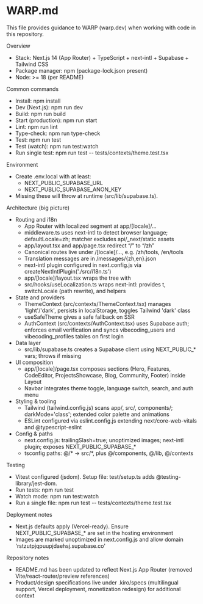 # WARP.md

This file provides guidance to WARP (warp.dev) when working with code in this repository.

Overview
- Stack: Next.js 14 (App Router) + TypeScript + next-intl + Supabase + Tailwind CSS
- Package manager: npm (package-lock.json present)
- Node: >= 18 (per README)

Common commands
- Install: npm install
- Dev (Next.js): npm run dev
- Build: npm run build
- Start (production): npm run start
- Lint: npm run lint
- Type-check: npm run type-check
- Test: npm run test
- Test (watch): npm run test:watch
- Run single test: npm run test -- tests/contexts/theme.test.tsx

Environment
- Create .env.local with at least:
  - NEXT_PUBLIC_SUPABASE_URL
  - NEXT_PUBLIC_SUPABASE_ANON_KEY
- Missing these will throw at runtime (src/lib/supabase.ts).

Architecture (big picture)
- Routing and i18n
  - App Router with localized segment at app/[locale]/...
  - middleware.ts uses next-intl to detect browser language; defaultLocale=zh; matcher excludes api/_next/static assets
  - app/layout.tsx and app/page.tsx redirect “/” to “/zh”
  - Canonical routes live under /[locale]/..., e.g. /zh/tools, /en/tools
  - Translation messages are in /messages/{zh,en}.json
  - next-intl plugin configured in next.config.js via createNextIntlPlugin('./src/i18n.ts')
  - app/[locale]/layout.tsx wraps the tree with <NextIntlClientProvider locale={...} messages={...}>
  - src/hooks/useLocalization.ts wraps next-intl: provides t, switchLocale (path rewrite), and helpers
- State and providers
  - ThemeContext (src/contexts/ThemeContext.tsx) manages 'light'/'dark', persists in localStorage, toggles Tailwind 'dark' class
  - useSafeTheme gives a safe fallback on SSR
  - AuthContext (src/contexts/AuthContext.tsx) uses Supabase auth; enforces email verification and syncs vibecoding_users and vibecoding_profiles tables on first login
- Data layer
  - src/lib/supabase.ts creates a Supabase client using NEXT_PUBLIC_* vars; throws if missing
- UI composition
  - app/[locale]/page.tsx composes sections (Hero, Features, CodeEditor, ProjectsShowcase, Blog, Community, Footer) inside Layout
  - Navbar integrates theme toggle, language switch, search, and auth menu
- Styling & tooling
  - Tailwind (tailwind.config.js) scans app/, src/, components/; darkMode='class'; extended color palette and animations
  - ESLint configured via eslint.config.js extending next/core-web-vitals and @typescript-eslint
- Config & paths
  - next.config.js: trailingSlash=true; unoptimized images; next-intl plugin; exposes NEXT_PUBLIC_SUPABASE_*
  - tsconfig paths: @/* → src/*, plus @/components, @/lib, @/contexts

Testing
- Vitest configured (jsdom). Setup file: test/setup.ts adds @testing-library/jest-dom.
- Run tests: npm run test
- Watch mode: npm run test:watch
- Run a single file: npm run test -- tests/contexts/theme.test.tsx

Deployment notes
- Next.js defaults apply (Vercel-ready). Ensure NEXT_PUBLIC_SUPABASE_* are set in the hosting environment
- Images are marked unoptimized in next.config.js and allow domain 'rstzutpjqpuupjdaehsj.supabase.co'

Repository notes
- README.md has been updated to reflect Next.js App Router (removed Vite/react-router/preview references)
- Product/design specifications live under .kiro/specs (multilingual support, Vercel deployment, monetization redesign) for additional context

